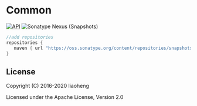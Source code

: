# Common

[![API](https://img.shields.io/badge/API-21%2B-brightgreen.svg?style=flat)](https://android-arsenal.com/api?level=21) ![Sonatype Nexus (Snapshots)](https://img.shields.io/nexus/s/com.github.liaoheng/common-core?server=https%3A%2F%2Foss.sonatype.org)

```groovy
//add repositories
repositories {
   maven { url "https://oss.sonatype.org/content/repositories/snapshots/" }
}
```

## License

Copyright (C) 2016-2020 liaoheng

Licensed under the Apache License, Version 2.0